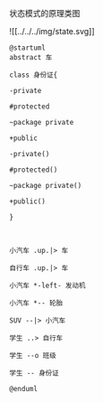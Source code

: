 状态模式的原理类图

![[../../../img/state.svg]]

```plantuml
@startuml
abstract 车

class 身份证{

-private

#protected

~package private

+public

-private()

#protected()

~package private()

+public()

}

  

小汽车 .up.|> 车

自行车 .up.|> 车

小汽车 *-left- 发动机

小汽车 *-- 轮胎

SUV --|> 小汽车

学生 ..> 自行车

学生 --o 班级

学生 -- 身份证

@enduml
```